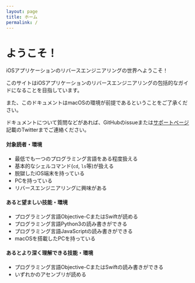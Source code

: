 ```yaml
---
layout: page
title: ホーム
permalink: /
---
```


# ようこそ！
iOSアプリケーションのリバースエンジニアリングの世界へようこそ！

このサイトはiOSアプリケーションのリバースエンジニアリングの包括的なガイドになることを目指しています。

また、このドキュメントはmacOSの環境が前提であるということをご了承ください。

ドキュメントについて質問などがあれば、GitHubのissueまたは[サポートページ](support/)記載のTwitterまでご連絡ください。

#### 対象読者・環境
- 最低でも一つのプログラミング言語をある程度扱える
- 基本的なシェルコマンド(`cd`, `ls`等)が扱える
- 脱獄したiOS端末を持っている
- PCを持っている
- リバースエンジニアリングに興味がある

#### あると望ましい技能・環境
- プログラミング言語Objective-CまたはSwiftが読める
- プログラミング言語Python3の読み書きができる
- プログラミング言語JavaScriptの読み書きができる
- macOSを搭載したPCを持っている

#### あるとより深く理解できる技能・環境
- プログラミング言語Objective-CまたはSwiftの読み書きができる
- いずれかのアセンブリが読める